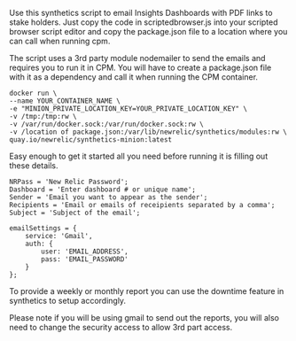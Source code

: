 Use this synthetics script to email Insights Dashboards with PDF links to stake holders. Just copy the code in scriptedbrowser.js into your scripted browser script editor and copy the package.json file to a location where you can call when running cpm.

The script uses a 3rd party module nodemailer to send the emails and requires you to run it in CPM. You will have to create a package.json file with it as a dependency and call it when running the CPM container.

```
docker run \
--name YOUR_CONTAINER_NAME \
-e "MINION_PRIVATE_LOCATION_KEY=YOUR_PRIVATE_LOCATION_KEY" \
-v /tmp:/tmp:rw \
-v /var/run/docker.sock:/var/run/docker.sock:rw \
-v /location of package.json:/var/lib/newrelic/synthetics/modules:rw \
quay.io/newrelic/synthetics-minion:latest
```
Easy enough to get it started all you need before running it is filling out these details.
```
NRPass = 'New Relic Password';
Dashboard = 'Enter dashboard # or unique name';
Sender = 'Email you want to appear as the sender';
Recipients = 'Email or emails of receipients separated by a comma';
Subject = 'Subject of the email';

emailSettings = {
    service: 'Gmail',
    auth: {
        user: 'EMAIL_ADDRESS',
        pass: 'EMAIL_PASSWORD'
    }
};
```
To provide a weekly or monthly report you can use the downtime feature in synthetics to setup accordingly.

Please note if you will be using gmail to send out the reports, you will also need to change the security access to allow 3rd part access. 